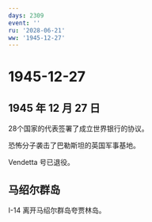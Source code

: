 ```yaml
---
days: 2309
event: ''
ru: '2028-06-21'
ww: '1945-12-27'
---
```


# 1945-12-27

## 1945 年 12 月 27 日

28个国家的代表签署了成立世界银行的协议。

恐怖分子袭击了巴勒斯坦的英国军事基地。

Vendetta 号已退役。

## 马绍尔群岛

I-14 离开马绍尔群岛夸贾林岛。